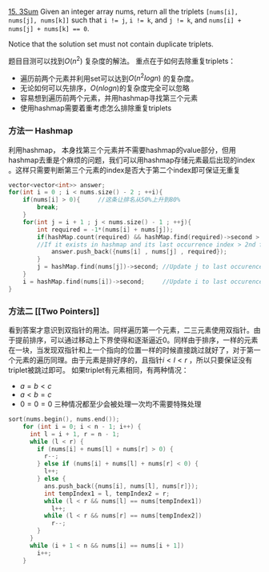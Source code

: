 [15. 3Sum](https://leetcode.com/problems/3sum/)
Given an integer array nums, return all the triplets `[nums[i], nums[j], nums[k]]` such that `i != j`, `i != k`, and `j != k`, and `nums[i] + nums[j] + nums[k] == 0`.

Notice that the solution set must not contain duplicate triplets.

题目目测可以找到$O(n^2)$ 复杂度的解法。
重点在于如何去除重复triplets：
- 遍历前两个元素并利用set可以达到$O(n^2logn)$ 的复杂度。
- 无论如何可以先排序，$O(nlogn)$的复杂度完全可以忽略
- 容易想到遍历前两个元素，并用hashmap寻找第三个元素
- 使用hashmap需要着重考虑怎么排除重复triplets
### 方法一  Hashmap
利用hashmap， 本身找第三个元素并不需要hashmap的value部分，但用hashmap去重是个麻烦的问题，我们可以用hashmap存储元素最后出现的index 。这样只需要判断第三个元素的index是否大于第二个index即可保证无重复

```cpp fold:implementation
vector<vector<int>> answer;
for(int i = 0 ; i < nums.size() - 2 ; ++i){
	if(nums[i] > 0){     //这条让排名从50%上升到80%
		break;
	}
	for(int j = i + 1 ; j < nums.size() - 1 ; ++j){
		int required = -1*(nums[i] + nums[j]);
		if(hashMap.count(required) && hashMap.find(required)->second > j){ 
		//If it exists in hashmap and its last occurrence index > 2nd fixed index, we found our triplet.
			answer.push_back({nums[i] , nums[j] , required});
		}
		j = hashMap.find(nums[j])->second; //Update j to last occurence of 2nd fixed number to avoid duplicate triplets.
	}
	i = hashMap.find(nums[i])->second;     //Update i to last occurence of 1st fixed number to avoid duplicate triplets.
}
```
### 方法二 [[Two Pointers]]
看到答案才意识到双指针的用法。同样遍历第一个元素，二三元素使用双指针。由于提前排序，可以通过移动上下界使得和逐渐逼近0。同样由于排序，一样的元素在一块，当发现双指针和上一个指向的位置一样的时候直接跳过就好了，对于第一个元素的遍历同理。由于元素是排好序的，且指针$i<l<r$ ，所以只要保证没有triplet被跳过即可。
如果triplet有元素相同，有两种情况：
- $a=b<c$ 
- $a< b=c$ 
- $0=0=0$
三种情况都至少会被处理一次均不需要特殊处理

```cpp fold:implementation
sort(nums.begin(), nums.end());
    for (int i = 0; i < n - 1; i++) {
      int l = i + 1, r = n - 1;
      while (l < r) {
        if (nums[i] + nums[l] + nums[r] > 0) {
          r--;
        } else if (nums[i] + nums[l] + nums[r] < 0) {
          l++;
        } else {
          ans.push_back({nums[i], nums[l], nums[r]});
          int tempIndex1 = l, tempIndex2 = r;
          while (l < r && nums[l] == nums[tempIndex1])
            l++;
          while (l < r && nums[r] == nums[tempIndex2])
            r--;
        }
      }
      while (i + 1 < n && nums[i] == nums[i + 1])
        i++;
    }
```


